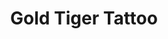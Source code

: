 ---
title: "Gold Tiger Tattoo"
url: /saratoga-springs/gold-tiger-tattoo-henry-street/
shop: tattoo
---